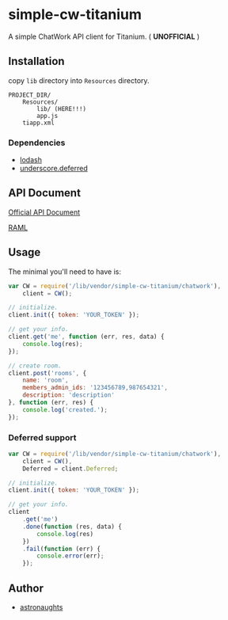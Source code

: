 simple-cw-titanium
==================

A simple ChatWork API client for Titanium. ( **UNOFFICIAL** )

## Installation

copy `lib` directory into `Resources` directory.

```
PROJECT_DIR/
    Resources/
        lib/ (HERE!!!)
        app.js
    tiapp.xml

```

### Dependencies

* [lodash](https://github.com/lodash/lodash)
* [underscore.deferred](https://github.com/wookiehangover/underscore.Deferred)

## API Document

[Official API Document](http://developer.chatwork.com/ja/)

[RAML](https://github.com/chatwork/api)

## Usage

The minimal you'll need to have is:

```js
var CW = require('/lib/vendor/simple-cw-titanium/chatwork'),
    client = CW();

// initialize.
client.init({ token: 'YOUR_TOKEN' });

// get your info.
client.get('me', function (err, res, data) {
    console.log(res);
});

// create room.
client.post('rooms', {
    name: 'room',
    members_admin_ids: '123456789,987654321',
    description: 'description'
}, function (err, res) {
    console.log('created.');
});
```

### Deferred support

```js
var CW = require('/lib/vendor/simple-cw-titanium/chatwork'),
    client = CW(),
    Deferred = client.Deferred;

// initialize.
client.init({ token: 'YOUR_TOKEN' });

// get your info.
client
    .get('me')
    .done(function (res, data) {
        console.log(res)
    })
    .fail(function (err) {
        console.error(err);
    });
```

## Author

* [astronaughts](https://twitter.com/astronaughts)